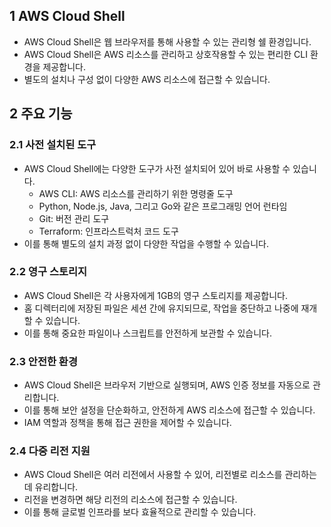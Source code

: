 ## 1 AWS Cloud Shell

- AWS Cloud Shell은 웹 브라우저를 통해 사용할 수 있는 관리형 쉘 환경입니다.
- AWS Cloud Shell은 AWS 리소스를 관리하고 상호작용할 수 있는 편리한 CLI 환경을 제공합니다.
- 별도의 설치나 구성 없이 다양한 AWS 리소스에 접근할 수 있습니다.



## 2 주요 기능

### 2.1 사전 설치된 도구

- AWS Cloud Shell에는 다양한 도구가 사전 설치되어 있어 바로 사용할 수 있습니다.
    - AWS CLI: AWS 리소스를 관리하기 위한 명령줄 도구
    - Python, Node.js, Java, 그리고 Go와 같은 프로그래밍 언어 런타임
    - Git: 버전 관리 도구
    - Terraform: 인프라스트럭처 코드 도구
- 이를 통해 별도의 설치 과정 없이 다양한 작업을 수행할 수 있습니다.



### 2.2 영구 스토리지

- AWS Cloud Shell은 각 사용자에게 1GB의 영구 스토리지를 제공합니다.
- 홈 디렉터리에 저장된 파일은 세션 간에 유지되므로, 작업을 중단하고 나중에 재개할 수 있습니다.
- 이를 통해 중요한 파일이나 스크립트를 안전하게 보관할 수 있습니다.



### 2.3 안전한 환경

- AWS Cloud Shell은 브라우저 기반으로 실행되며, AWS 인증 정보를 자동으로 관리합니다.
- 이를 통해 보안 설정을 단순화하고, 안전하게 AWS 리소스에 접근할 수 있습니다.
- IAM 역할과 정책을 통해 접근 권한을 제어할 수 있습니다.



### 2.4 다중 리전 지원

- AWS Cloud Shell은 여러 리전에서 사용할 수 있어, 리전별로 리소스를 관리하는데 유리합니다.
- 리전을 변경하면 해당 리전의 리소스에 접근할 수 있습니다.
- 이를 통해 글로벌 인프라를 보다 효율적으로 관리할 수 있습니다.